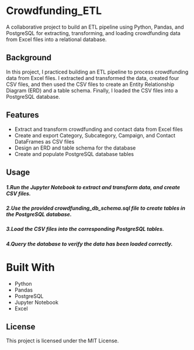 # Crowdfunding_ETL
A collaborative project to build an ETL pipeline using Python, Pandas, and PostgreSQL for extracting, transforming, and loading crowdfunding data from Excel files into a relational database.

## Background
In this project, I practiced building an ETL pipeline to process crowdfunding data from Excel files. I extracted and transformed the data, created four CSV files, and then used the CSV files to create an Entity Relationship Diagram (ERD) and a table schema. Finally, I loaded the CSV files into a PostgreSQL database.

## Features
*  Extract and transform crowdfunding and contact data from Excel files
*  Create and export Category, Subcategory, Campaign, and Contact DataFrames as CSV files
*  Design an ERD and table schema for the database
*  Create and populate PostgreSQL database tables

## Usage
##### 1.Run the Jupyter Notebook to extract and transform data, and create CSV files.
##### 2.Use the provided crowdfunding_db_schema.sql file to create tables in the PostgreSQL database.
##### 3.Load the CSV files into the corresponding PostgreSQL tables.
##### 4.Query the database to verify the data has been loaded correctly.
# Built With
*  Python
*  Pandas
*  PostgreSQL
*  Jupyter Notebook
* Excel
## License
This project is licensed under the MIT License.
